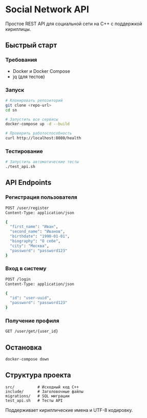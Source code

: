 # Social Network API

Простое REST API для социальной сети на C++ с поддержкой кириллицы.

## Быстрый старт

### Требования
- Docker и Docker Compose
- jq (для тестов)

### Запуск
```bash
# Клонировать репозиторий
git clone <repo-url>
cd sn

# Запустить все сервисы
docker-compose up -d --build

# Проверить работоспособность
curl http://localhost:8080/health
```

### Тестирование
```bash
# Запустить автоматические тесты
./test_api.sh
```

## API Endpoints

### Регистрация пользователя
```bash
POST /user/register
Content-Type: application/json

{
  "first_name": "Иван",
  "second_name": "Иванов",
  "birthdate": "1990-01-01",
  "biography": "О себе",
  "city": "Москва",
  "password": "password123"
}
```

### Вход в систему
```bash
POST /login
Content-Type: application/json

{
  "id": "user-uuid",
  "password": "password123"
}
```

### Получение профиля
```bash
GET /user/get/{user_id}
```

## Остановка
```bash
docker-compose down
```

## Структура проекта
```
src/          # Исходный код C++
include/      # Заголовочные файлы
migrations/   # SQL миграции
test_api.sh   # Тесты API
```

Поддерживает кириллические имена и UTF-8 кодировку.